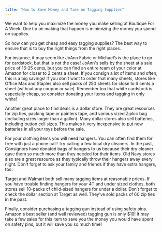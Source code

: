 ```yaml
---
title: "How to Save Money and Time on Tagging Supplies"
---
```


We want to help you maximize the money you make selling at Boutique For A Week. One tip on making that happen is minimizing the money you spend on supplies.

So how can you get cheap and easy tagging supplies? The best way to ensure that is to buy the right things from the right places.

For instance, it may seem like JoAnn Fabric or Michael’s is the place to go for cardstock, but that is not the case! JoAnn's sells by the sheet at a sale price of 16-25 cents, but you can find an entire ream of your color at Amazon for closer to 2 cents a sheet. If you consign a lot of items and often, this is a big savings! If you don’t want to order that many sheets, stores like Office Max and Staples also sell packs of 250 sheets for close to 6 cents a sheet (without any coupon or sale). Remember too that white cardstock is especially cheap, so consider donating your items and tagging in only white!

Another great place to find deals is a dollar store. They are great resources for zip ties, packing tape or painters tape, and various sized Ziploc bag (including sizes larger than a gallon). Many dollar stores also sell batteries, including button cell sizes. This makes it very inexpensive to put new batteries in all your toys before the sale.

For your clothing items you will need hangers. You can often find them for free with just a phone call! Try calling a few local dry cleaners. In the past, Consignors have donated bags of hangers to us because their dry cleaner gave them so much more than they needed for their items. Old Navy stores also are a great resource as they typically throw their hangers away every night. Don't forget to ask your family and friends if they have extra hangers, too.

Target and Walmart both sell many tagging items at reasonable prices. If you have trouble finding hangers for your 4T and under sized clothes, both stores sell 10-packs of child-sized hangers for under a dollar. Don’t forget to check the dollar section at Target as well. They’ve sold packs of 60 zip ties in the past.

Finally, consider purchasing a tagging gun instead of using safety pins. Amazon's best seller (and well reviewed) tagging gun is only $10! It may take a few sales for this item to save you the money you would have spent on safety pins, but it will save you so much time!
